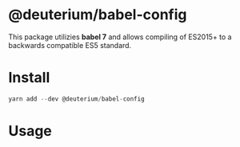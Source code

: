 # @deuterium/babel-config

This package utilizies **babel 7** and allows compiling of ES2015+ to a backwards compatible ES5 standard.

# Install

```javascript
yarn add --dev @deuterium/babel-config
```

# Usage



